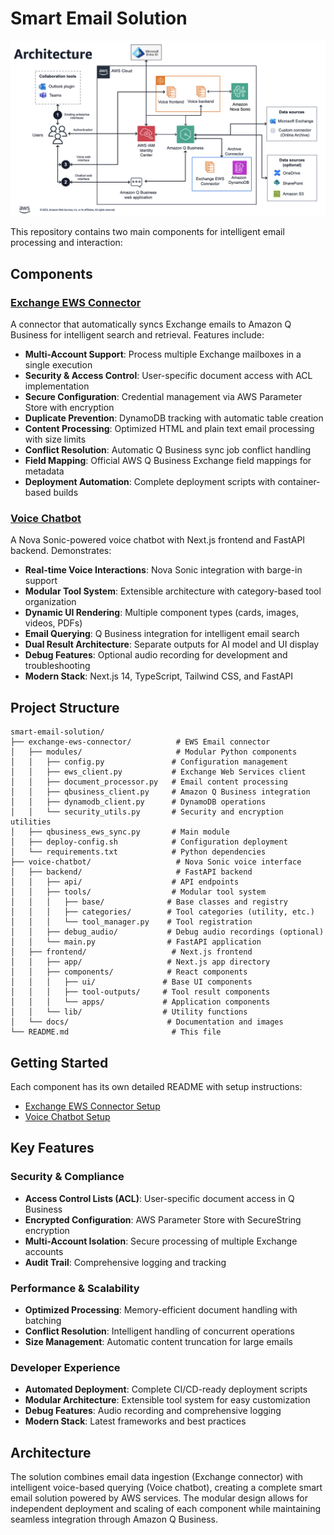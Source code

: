 # Smart Email Solution

![Architecture Diagram](architecture.png)

This repository contains two main components for intelligent email processing and interaction:

## Components

### [Exchange EWS Connector](./exchange-ews-connector/)
A connector that automatically syncs Exchange emails to Amazon Q Business for intelligent search and retrieval. Features include:
- **Multi-Account Support**: Process multiple Exchange mailboxes in a single execution
- **Security & Access Control**: User-specific document access with ACL implementation
- **Secure Configuration**: Credential management via AWS Parameter Store with encryption
- **Duplicate Prevention**: DynamoDB tracking with automatic table creation
- **Content Processing**: Optimized HTML and plain text email processing with size limits
- **Conflict Resolution**: Automatic Q Business sync job conflict handling
- **Field Mapping**: Official AWS Q Business Exchange field mappings for metadata
- **Deployment Automation**: Complete deployment scripts with container-based builds

### [Voice Chatbot](./voice-chatbot/)
A Nova Sonic-powered voice chatbot with Next.js frontend and FastAPI backend. Demonstrates:
- **Real-time Voice Interactions**: Nova Sonic integration with barge-in support
- **Modular Tool System**: Extensible architecture with category-based tool organization
- **Dynamic UI Rendering**: Multiple component types (cards, images, videos, PDFs)
- **Email Querying**: Q Business integration for intelligent email search
- **Dual Result Architecture**: Separate outputs for AI model and UI display
- **Debug Features**: Optional audio recording for development and troubleshooting
- **Modern Stack**: Next.js 14, TypeScript, Tailwind CSS, and FastAPI

## Project Structure

```
smart-email-solution/
├── exchange-ews-connector/          # EWS Email connector
│   ├── modules/                     # Modular Python components
│   │   ├── config.py               # Configuration management
│   │   ├── ews_client.py           # Exchange Web Services client
│   │   ├── document_processor.py   # Email content processing
│   │   ├── qbusiness_client.py     # Amazon Q Business integration
│   │   ├── dynamodb_client.py      # DynamoDB operations
│   │   └── security_utils.py       # Security and encryption utilities
│   ├── qbusiness_ews_sync.py       # Main module
│   ├── deploy-config.sh            # Configuration deployment
│   └── requirements.txt            # Python dependencies
├── voice-chatbot/                   # Nova Sonic voice interface
│   ├── backend/                     # FastAPI backend
│   │   ├── api/                    # API endpoints
│   │   ├── tools/                  # Modular tool system
│   │   │   ├── base/              # Base classes and registry
│   │   │   ├── categories/        # Tool categories (utility, etc.)
│   │   │   └── tool_manager.py    # Tool registration
│   │   ├── debug_audio/           # Debug audio recordings (optional)
│   │   └── main.py                # FastAPI application
│   ├── frontend/                   # Next.js frontend
│   │   ├── app/                   # Next.js app directory
│   │   ├── components/            # React components
│   │   │   ├── ui/               # Base UI components
│   │   │   ├── tool-outputs/     # Tool result components
│   │   │   └── apps/             # Application components
│   │   └── lib/                  # Utility functions
│   └── docs/                      # Documentation and images
└── README.md                       # This file
```

## Getting Started

Each component has its own detailed README with setup instructions:
- [Exchange EWS Connector Setup](./exchange-ews-connector/README.md)
- [Voice Chatbot Setup](./voice-chatbot/README.md)

## Key Features

### Security & Compliance
- **Access Control Lists (ACL)**: User-specific document access in Q Business
- **Encrypted Configuration**: AWS Parameter Store with SecureString encryption
- **Multi-Account Isolation**: Secure processing of multiple Exchange accounts
- **Audit Trail**: Comprehensive logging and tracking

### Performance & Scalability
- **Optimized Processing**: Memory-efficient document handling with batching
- **Conflict Resolution**: Intelligent handling of concurrent operations
- **Size Management**: Automatic content truncation for large emails

### Developer Experience
- **Automated Deployment**: Complete CI/CD-ready deployment scripts
- **Modular Architecture**: Extensible tool system for easy customization
- **Debug Features**: Audio recording and comprehensive logging
- **Modern Stack**: Latest frameworks and best practices

## Architecture

The solution combines email data ingestion (Exchange connector) with intelligent voice-based querying (Voice chatbot), creating a complete smart email solution powered by AWS services. The modular design allows for independent deployment and scaling of each component while maintaining seamless integration through Amazon Q Business.
